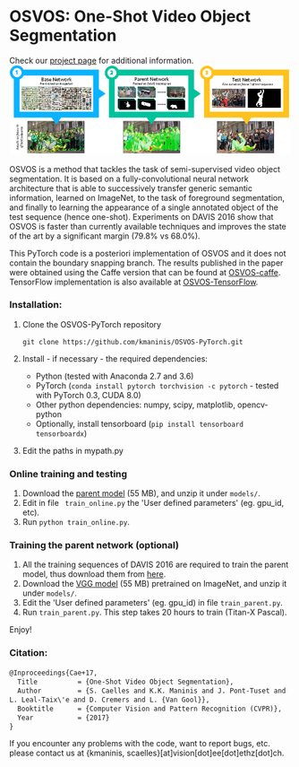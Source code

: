 # OSVOS: One-Shot Video Object Segmentation
Check our [project page](http://www.vision.ee.ethz.ch/~cvlsegmentation/osvos) for additional information.
![OSVOS](doc/ims/osvos.png)

OSVOS is a method that tackles the task of semi-supervised video object segmentation. It is based on a fully-convolutional neural network architecture that is able to successively transfer generic semantic information, learned on ImageNet, to the task of foreground segmentation, and finally to learning the appearance of a single annotated object of the test sequence (hence one-shot). Experiments on DAVIS 2016 show that OSVOS is faster than currently available techniques and improves the state of the art by a significant margin (79.8% vs 68.0%).


This PyTorch code is a posteriori implementation of OSVOS and it does not contain the boundary snapping branch. The results published in the paper were obtained using the Caffe version that can be found at [OSVOS-caffe](https://github.com/kmaninis/OSVOS-caffe). TensorFlow implementation is also available at [OSVOS-TensorFlow](https://github.com/scaelles/OSVOS-TensorFlow).


### Installation:
1. Clone the OSVOS-PyTorch repository
   ```Shell
   git clone https://github.com/kmaninis/OSVOS-PyTorch.git
   ```
2. Install - if necessary - the required dependencies:
   
   - Python (tested with Anaconda 2.7 and 3.6) 
   - PyTorch (`conda install pytorch torchvision -c pytorch` - tested with PyTorch 0.3, CUDA 8.0)
   - Other python dependencies: numpy, scipy, matplotlib, opencv-python
   - Optionally, install tensorboard (`pip install tensorboard tensorboardx`)
3. Edit the paths in mypath.py

### Online training and testing
1. Download the [parent model](https://data.vision.ee.ethz.ch/kmaninis/share/OSVOS/Downloads/models/pth_parent_model.zip) (55 MB), and unzip it under `models/`.
2. Edit in file ` train_online.py` the 'User defined parameters' (eg. gpu_id, etc).
3. Run `python train_online.py`.

### Training the parent network (optional)
1. All the training sequences of DAVIS 2016 are required to train the parent model, thus download them from [here](https://graphics.ethz.ch/Downloads/Data/Davis/DAVIS-data.zip).
2. Download the [VGG model](https://data.vision.ee.ethz.ch/kmaninis/share/OSVOS/Downloads/models/vgg_mat.zip) (55 MB) pretrained on ImageNet, and unzip it under `models/`.
3. Edit the 'User defined parameters' (eg. gpu_id) in file `train_parent.py`.
4. Run `train_parent.py`. This step takes 20 hours to train (Titan-X Pascal).

Enjoy!

### Citation:
	@Inproceedings{Cae+17,
	  Title          = {One-Shot Video Object Segmentation},
	  Author         = {S. Caelles and K.K. Maninis and J. Pont-Tuset and L. Leal-Taix\'e and D. Cremers and L. {Van Gool}},
	  Booktitle      = {Computer Vision and Pattern Recognition (CVPR)},
	  Year           = {2017}
	}
If you encounter any problems with the code, want to report bugs, etc. please contact us at {kmaninis, scaelles}[at]vision[dot]ee[dot]ethz[dot]ch.

